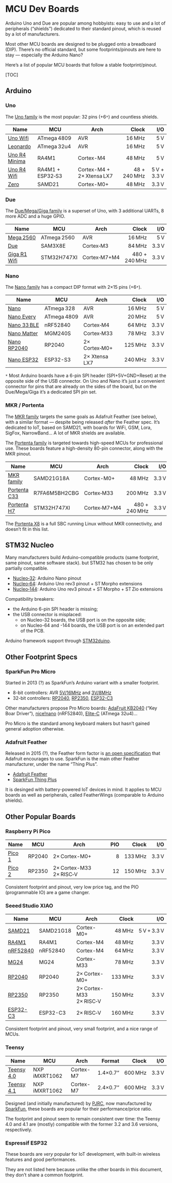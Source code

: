 # MCU Dev Boards

Arduino Uno and Due are popular among hobbyists: easy to use and a lot of peripherals (“shields”) dedicated to their standard pinout, which is reused by a lot of manufacturers.

Most other MCU boards are designed to be plugged onto a breadboard (DIP). There’s no official standard, but some footprints/pinouts are here to stay — especially the Arduino Nano?

Here’s a list of popular MCU boards that follow a stable footprint/pinout.

[TOC]

## Arduino

### Uno

The [Uno family](https://store.arduino.cc/collections/uno) is the most popular: 32 pins (+6`*`) and countless shields.

| Name            | MCU              | Arch       | Clock  | I/O         |
|-----------------|------------------|------------|-------:|------------:|
| [Uno Wifi]      | ATmega 4809      | AVR        | 16 MHz | 5 V         |
| [Leonardo]      | ATmega 32u4      | AVR        | 16 MHz | 5 V         |
| [Uno R4 Minima] | RA4M1            | Cortex-M4  | 48 MHz | 5 V         |
| [Uno R4 Wifi]   | RA4M1 + ESP32‑S3 | Cortex-M4 + 2× Xtensa LX7 | 48 + 240 MHz | 5 V + 3.3 V |
| [Zero]          | SAMD21           | Cortex-M0+ | 48 MHz |       3.3 V |

[Uno Wifi]:      https://store.arduino.cc/products/arduino-uno-wifi-rev2
[Leonardo]:      https://store.arduino.cc/collections/uno/products/arduino-leonardo-with-headers
[Uno R4 Minima]: https://store.arduino.cc/collections/boards-modules/products/uno-r4-minima
[Uno R4 Wifi]:   https://store.arduino.cc/collections/boards-modules/products/uno-r4-wifi
[Zero]:          https://store.arduino.cc/collections/uno/products/arduino-zero

### Due

The [Due/Mega/Giga family](https://store.arduino.cc/collections/giga) is a superset of Uno, with 3 additional UARTs, 8 more ADC and a huge GPIO.

| Name           | MCU         | Arch         | Clock         | I/O   |
|----------------|-------------|--------------|--------------:|------:|
| [Mega 2560]    | ATmega 2560 | AVR          | 16 MHz        | 5 V   |
| [Due]          | SAM3X8E     | Cortex‑M3    | 84 MHz        | 3.3 V |
| [Giga R1 Wifi] | STM32H747XI | Cortex‑M7+M4 | 480 + 240 MHz | 3.3 V |

[Mega 2560]:    https://store.arduino.cc/products/arduino-mega-2560-rev3
[Due]:          https://store.arduino.cc/collections/boards-modules/products/arduino-due
[Giga R1 Wifi]: https://store.arduino.cc/products/giga-r1-wifi

### Nano

The [Nano family](https://store.arduino.cc/collections/nano-family) has a compact DIP format with 2×15 pins (+6`*`).

| Name          | MCU         | Arch          | Clock   | I/O   |
|---------------|-------------|---------------|--------:|------:|
| [Nano]        | ATmega 328  | AVR           |  16 MHz | 5 V   |
| [Nano Every]  | ATmega 4809 | AVR           |  20 MHz | 5 V   |
| [Nano 33 BLE] | nRF52840    | Cortex‑M4     |  64 MHz | 3.3 V |
| [Nano Matter] | MGM240S     | Cortex‑M33    |  78 MHz | 3.3 V |
| [Nano RP2040] | RP2040      | 2× Cortex‑M0+ | 125 MHz | 3.3 V |
| [Nano ESP32]  | ESP32-S3    | 2× Xtensa LX7 | 240 MHz | 3.3 V |

[Nano]:        https://store.arduino.cc/collections/nano-family/products/arduino-nano
[Nano Every]:  https://store.arduino.cc/products/nano-every-with-headers
[Nano 33 BLE]: https://store.arduino.cc/products/nano-33-ble-rev2-with-headers
[Nano Matter]: https://store.arduino.cc/collections/boards-modules/products/nano-matter-with-headers
[Nano RP2040]: https://store.arduino.cc/collections/nano-family/products/arduino-nano-rp2040-connect-with-headers
[Nano ESP32]:  https://store.arduino.cc/collections/boards-modules/products/nano-esp32-with-headers

`*` Most Arduino boards have a 6-pin SPI header (SPI+5V+GND+Reset) at the opposite side of the USB connector. On Uno and Nano it’s just a convenient connector for pins that are already on the sides of the board, but on the Due/Mega/Giga it’s a dedicated SPI pin set.

### MKR / Portenta

The [MKR family] targets the same goals as Adafruit Feather (see below), with a similar format — despite being released *after* the Feather spec. It’s dedicated to IoT, based on SAMD21, with boards for WiFi, GSM, Lora, SigFox, NarrowBand… A lot of MKR shields are available.

The [Portenta family] is targeted towards high-speed MCUs for professional use. These boards feature a high-density 80-pin connector, along with the MKR pinout.

| Name           | MCU            | Arch            |       Clock   | I/O   |
|----------------|----------------|-----------------|--------------:|------:|
| [MKR family]   | SAMD21G18A     | Cortex-M0+      |        48 MHz | 3.3 V |
| [Portenta C33] | R7FA6M5BH2CBG  | Cortex‑M33      |       200 MHz | 3.3 V |
| [Portenta H7]  | STM32H747XI    | Cortex‑M7+M4    | 480 + 240 MHz | 3.3 V |

The [Portenta X8] is a full SBC running Linux without MKR connectivity, and doesn’t fit in this list.

[MKR family]:      https://store.arduino.cc/collections/mkr-family
[Portenta family]: https://store.arduino.cc/collections/portenta-family
[Portenta C33]:    https://docs.arduino.cc/hardware/portenta-c33/
[Portenta H7]:     https://docs.arduino.cc/hardware/portenta-h7/
[Portenta X8]:     https://docs.arduino.cc/hardware/portenta-x8/

## STM32 Nucleo

Many manufacturers build Arduino-compatible products (same footprint, same pinout, same software stack). but STM32 has chosen to be only partially compatible.

- [Nucleo‑32]: Arduino Nano pinout
- [Nucleo‑64]: Arduino Uno rev3 pinout + ST Morpho extensions
- [Nucleo‑144]: Arduino Uno rev3 pinout + ST Morpho + ST Zio extensions

[Nucleo‑32]:  https://www.st.com/resource/en/data_brief/nucleo-f031k6.pdf
[Nucleo‑64]:  https://www.st.com/resource/en/data_brief/nucleo-c031c6.pdf
[Nucleo‑144]: https://www.st.com/resource/en/data_brief/nucleo-f207zg.pdf

Compatibility breakers:
- the Arduino 6-pin SPI header is missing;
- the USB connector is misplaced:
  - on Nucleo-32 boards, the USB port is on the opposite side;
  - on Nucleo-64 and -144 boards, the USB port is on an extended part of the PCB.

Arduino framework support through [STM32duino](https://github.com/stm32duino).

## Other Footprint Specs

### SparkFun Pro Micro

Started in 2013 (?) as SparkFun’s Arduino variant with a smaller footprint.

- 8-bit controllers: AVR [5V/16MHz] and [3V/8MHz]
- 32-bit controllers: [RP2040][PM1], [RP2350][PM2], [ESP32-C3][PM3]

Other manufacturers propose Pro Micro boards: [AdaFruit KB2040] (“Key Boar Driver”), [nice!nano] (nRF52840), [Elite-C] (ATmega 32u4)…

Pro Micro is the standard among keyboard makers but hasn’t gained general adoption otherwise.

[5V/16MHz]: https://www.sparkfun.com/pro-micro-5v-16mhz.html
[3V/8MHz]:  https://www.sparkfun.com/pro-micro-3-3v-8mhz.html
[PM1]:      https://www.sparkfun.com/sparkfun-pro-micro-rp2040.html
[PM2]:      https://www.sparkfun.com/sparkfun-pro-micro-rp2350.html
[PM3]:      https://www.sparkfun.com/sparkfun-pro-micro-esp32-c3.html

[AdaFruit KB2040]:   https://www.adafruit.com/product/5302
[nice!nano]:         https://nicekeyboards.com/nice-nano/
[Promicro nRF52840]: https://pandakb.com/products/parts/others/promicro-nrf52840/
[Elite-C]:           https://keeb.io/products/elite-c-low-profile-version-usb-c-pro-micro-replacement-atmega32u4

### Adafruit Feather

Released in 2015 (?), the Feather form factor is [an open specification](https://learn.adafruit.com/adafruit-feather/feather-specification) that Adafruit encourages to use.
SparkFun is the main other Feather manufacturer, under the name “Thing Plus”.

- [Adafruit Feather](https://www.adafruit.com/category/943)
- [SparkFun Thing Plus](https://www.sparkfun.com/development-boards.html?sf_ecosystem=3136)

It is desinged with battery-powered IoT devices in mind. It applies to MCU boards as well as peripherals, called FeatherWings (comparable to Arduino shields).

## Other Popular Boards

### Raspberry Pi Pico

| Name     | MCU    | Arch                    | PIO | Clock   | I/O   |
|----------|--------|-------------------------|----:|--------:|------:|
| [Pico 1] | RP2040 | 2× Cortex-M0+           |  8  | 133 MHz | 3.3 V |
| [Pico 2] | RP2350 | 2× Cortex-M33 2× RISC‑V | 12  | 150 MHz | 3.3 V |

Consistent footprint and pinout, very low price tag, and the PIO (programmable IO) are a game changer.

[Pico 1]: https://www.raspberrypi.com/documentation/microcontrollers/pico-series.html#pico-1-family
[Pico 2]: https://www.raspberrypi.com/documentation/microcontrollers/pico-series.html#pico-2-family

### Seeed Studio XIAO

| Name       | MCU       | Arch                    | Clock   | I/O         |
|------------|-----------|-------------------------|--------:|------------:|
| [SAMD21]   | SAMD21G18 | Cortex-M0+              |  48 MHz | 5 V + 3.3 V |
| [RA4M1]    | RA4M1     | Cortex-M4               |  48 MHz |       3.3 V |
| [nRF52840] | nRF52840  | Cortex-M4               |  64 MHz |       3.3 V |
| [MG24]     | MG24      | Cortex-M33              |  78 MHz |       3.3 V |
| [RP2040]   | RP2040    | 2× Cortex-M0+           | 133 MHz |       3.3 V |
| [RP2350]   | RP2350    | 2× Cortex-M33 2× RISC‑V | 150 MHz |       3.3 V |
| [ESP32-C3] | ESP32-C3  | 2× RISC‑V               | 160 MHz |       3.3 V |

Consistent footprint and pinout, very small footprint, and a nice range of MCUs.

[SAMD21]:   https://wiki.seeedstudio.com/Seeeduino-XIAO/
[RA4M1]:    https://wiki.seeedstudio.com/getting_started_xiao_ra4m1/
[nRF52840]: https://wiki.seeedstudio.com/XIAO_BLE/
[MG24]:     https://wiki.seeedstudio.com/xiao_mg24_getting_started/
[RP2040]:   https://wiki.seeedstudio.com/XIAO-RP2040/
[RP2350]:   https://wiki.seeedstudio.com/getting-started-xiao-rp2350/
[ESP32-C3]: https://wiki.seeedstudio.com/XIAO_ESP32C3_Getting_Started/

### Teensy

| Name         | MCU           | Arch      | Format   | Clock   | I/O   |
|--------------|---------------|-----------|---------:|--------:|------:|
| [Teensy 4.0] | NXP iMXRT1062 | Cortex-M7 | 1.4×0.7” | 600 MHz | 3.3 V |
| [Teensy 4.1] | NXP iMXRT1062 | Cortex-M7 | 2.4×0.7” | 600 MHz | 3.3 V |

Designed (and initially manufactured) by [PJRC], now manufactured by [SparkFun], these boards are popular for their performance/price ratio.

The footprint and pinout seem to remain consistent over time: the Teensy 4.0 and 4.1 are (mostly) compatible with the former 3.2 and 3.6 versions, respectively.

[Teensy 4.1]: https://www.sparkfun.com/teensy-4-1.html
[Teensy 4.0]: https://www.sparkfun.com/teensy-4-0.html
[PJRC]:       https://www.pjrc.com/store/teensy41.html
[SparkFun]:   https://www.sparkfun.com/development-boards/microcontrollers/teensy.html

### Espressif ESP32

These boards are *very* popular for IoT development, with built-in wireless features and good performances.

They are not listed here because unlike the other boards in this document, they don’t share a common footprint.

